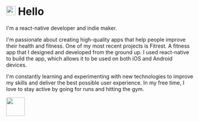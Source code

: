 # <img src="https://media.giphy.com/media/hvRJCLFzcasrR4ia7z/giphy.gif" width="25px" height="25px"> Hello
I'm a react-native developer and indie maker. 

I'm passionate about creating high-quality apps that help people improve their health and fitness. One of my most recent projects is Fitrest. A fitness app that I designed and developed from the ground up. I used react-native to build the app, which allows it to be used on both iOS and Android devices. 

I'm constantly learning and experimenting with new technologies to improve my skills and deliver the best possible user experience. In my free time, I love to stay active by going for runs and hitting the gym.

<img src="https://user-images.githubusercontent.com/4365184/206929487-9f9422dd-6006-414f-925f-ab3370056cc3.png" width="50px"/>

